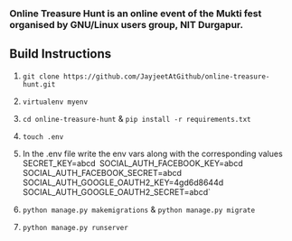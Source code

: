 ### Online Treasure Hunt is an online event of the Mukti fest organised by GNU/Linux users group, NIT Durgapur.

## Build Instructions

1. `git clone https://github.com/JayjeetAtGithub/online-treasure-hunt.git`
2. `virtualenv myenv`
3. `cd online-treasure-hunt` & `pip install -r requirements.txt`
4. `touch .env`
5. In the .env file write the env vars along with the corresponding values `
    `SECRET_KEY=abcd`
    `SOCIAL_AUTH_FACEBOOK_KEY=abcd`
    `SOCIAL_AUTH_FACEBOOK_SECRET=abcd`
    `SOCIAL_AUTH_GOOGLE_OAUTH2_KEY=4gd6d8644d`
    `SOCIAL_AUTH_GOOGLE_OAUTH2_SECRET=abcd`

6. `python manage.py makemigrations` & `python manage.py migrate`
7. `python manage.py runserver`


